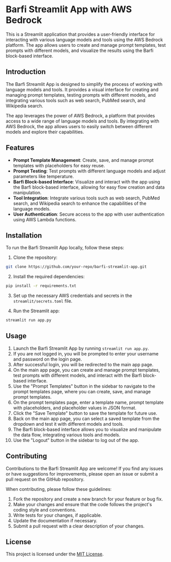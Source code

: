 # Barfi Streamlit App with AWS Bedrock

This is a Streamlit application that provides a user-friendly interface for interacting with various language models and tools using the AWS Bedrock platform. The app allows users to create and manage prompt templates, test prompts with different models, and visualize the results using the Barfi block-based interface.

## Introduction

The Barfi Streamlit App is designed to simplify the process of working with language models and tools. It provides a visual interface for creating and managing prompt templates, testing prompts with different models, and integrating various tools such as web search, PubMed search, and Wikipedia search.

The app leverages the power of AWS Bedrock, a platform that provides access to a wide range of language models and tools. By integrating with AWS Bedrock, the app allows users to easily switch between different models and explore their capabilities.

## Features

- **Prompt Template Management**: Create, save, and manage prompt templates with placeholders for easy reuse.
- **Prompt Testing**: Test prompts with different language models and adjust parameters like temperature.
- **Barfi Block-based Interface**: Visualize and interact with the app using the Barfi block-based interface, allowing for easy flow creation and data manipulation.
- **Tool Integration**: Integrate various tools such as web search, PubMed search, and Wikipedia search to enhance the capabilities of the language models.
- **User Authentication**: Secure access to the app with user authentication using AWS Lambda functions.

## Installation

To run the Barfi Streamlit App locally, follow these steps:

1. Clone the repository:

```bash
git clone https://github.com/your-repo/barfi-streamlit-app.git
```

2. Install the required dependencies:

```bash
pip install -r requirements.txt
```

3. Set up the necessary AWS credentials and secrets in the `streamlit/secrets.toml` file.

4. Run the Streamlit app:

```bash
streamlit run app.py
```

## Usage

1. Launch the Barfi Streamlit App by running `streamlit run app.py`.
2. If you are not logged in, you will be prompted to enter your username and password on the login page.
3. After successful login, you will be redirected to the main app page.
4. On the main app page, you can create and manage prompt templates, test prompts with different models, and interact with the Barfi block-based interface.
5. Use the "Prompt Templates" button in the sidebar to navigate to the prompt templates page, where you can create, save, and manage prompt templates.
6. On the prompt templates page, enter a template name, prompt template with placeholders, and placeholder values in JSON format.
7. Click the "Save Template" button to save the template for future use.
8. Back on the main app page, you can select a saved template from the dropdown and test it with different models and tools.
9. The Barfi block-based interface allows you to visualize and manipulate the data flow, integrating various tools and models.
10. Use the "Logout" button in the sidebar to log out of the app.

## Contributing

Contributions to the Barfi Streamlit App are welcome! If you find any issues or have suggestions for improvements, please open an issue or submit a pull request on the GitHub repository.

When contributing, please follow these guidelines:

1. Fork the repository and create a new branch for your feature or bug fix.
2. Make your changes and ensure that the code follows the project's coding style and conventions.
3. Write tests for your changes, if applicable.
4. Update the documentation if necessary.
5. Submit a pull request with a clear description of your changes.

## License

This project is licensed under the [MIT License](LICENSE).